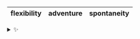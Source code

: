 | flexibility | adventure | spontaneity |
| :---------: | :-------: | :---------: |

<details>
  <summary>✨</summary>
  These words are chosen at random each day. New words will appear here tomorrow morning.
</details>